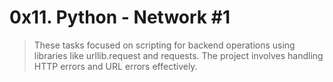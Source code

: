 # 0x11. Python - Network #1
> These tasks focused on scripting for backend operations using libraries like urllib.request and requests. The project involves handling HTTP errors and URL errors effectively.
